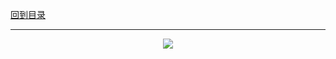 [回到目录](https://github.com/zhaochenyou/Way-to-Algorithm/blob/master/Chapter-1-Sort/README.md)

----------
<p align="center"><img src="https://github.com/zhaochenyou/Way-to-Algorithm/raw/master/Chapter-1-Sort/res/BubbleSort.png" /></p>

